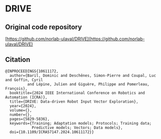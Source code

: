 # DRIVE

## Original code repository
[https://github.com/norlab-ulaval/DRIVE](https://github.com/norlab-ulaval/DRIVE)

## Citation
```
@INPROCEEDINGS{10611172,
  author={Baril, Dominic and Deschênes, Simon-Pierre and Coupal, Luc and Goffin, Cyril
          and Lépine, Julien and Giguère, Philippe and Pomerleau, François},
  booktitle={2024 IEEE International Conference on Robotics and Automation (ICRA)}, 
  title={DRIVE: Data-driven Robot Input Vector Exploration}, 
  year={2024},
  volume={},
  number={},
  pages={5829-5836},
  keywords={Training; Adaptation models; Protocols; Training data;
            Predictive models; Vectors; Data models},
  doi={10.1109/ICRA57147.2024.10611172}}

```
